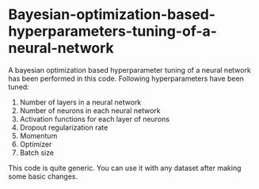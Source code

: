 # Bayesian-optimization-based-hyperparameters-tuning-of-a-neural-network

A bayesian optimization based hyperparameter tuning of a neural network has been performed in this code. Following hyperparameters have been tuned:

1. Number of layers in a neural network
2. Number of neurons in each neural network
3. Activation functions for each layer of neurons
4. Dropout regularization rate
5. Momentum
6. Optimizer
7. Batch size

This code is quite generic. You can use it with any dataset after making some basic changes.
